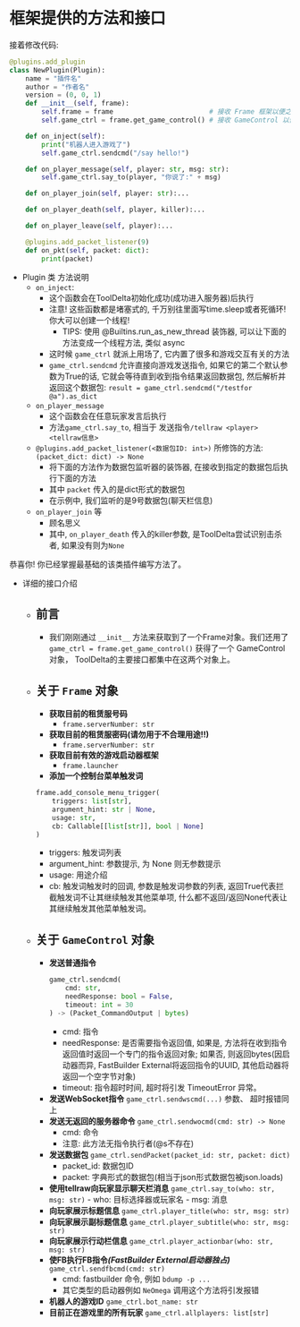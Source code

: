 # 框架提供的方法和接口
接着修改代码:
```python
@plugins.add_plugin
class NewPlugin(Plugin):
    name = "插件名"
    author = "作者名"
    version = (0, 0, 1)
    def __init__(self, frame):
        self.frame = frame                        # 接收 Frame 框架以便之后使用
        self.game_ctrl = frame.get_game_control() # 接收 GameControl 以便之后使用

    def on_inject(self):
        print("机器人进入游戏了")
        self.game_ctrl.sendcmd("/say hello!")

    def on_player_message(self, player: str, msg: str):
        self.game_ctrl.say_to(player, "你说了:" + msg)

    def on_player_join(self, player: str):...

    def on_player_death(self, player, killer):...

    def on_player_leave(self, player):...

    @plugins.add_packet_listener(9)
    def on_pkt(self, packet: dict):
        print(packet)
```
- Plugin 类 方法说明
    - `on_inject`:
        - 这个函数会在ToolDelta初始化成功(成功进入服务器)后执行
        - 注意! 这些函数都是堵塞式的, 千万别往里面写time.sleep或者死循环! 你大可以创建一个线程!
            - TIPS: 使用 @Builtins.run_as_new_thread 装饰器, 可以让下面的方法变成一个线程方法, 类似 async
        - 这时候 `game_ctrl` 就派上用场了, 它内置了很多和游戏交互有关的方法
        - `game_ctrl.sendcmd` 允许直接向游戏发送指令, 如果它的第二个默认参数为True的话, 它就会等待直到收到指令结果返回数据包, 然后解析并返回这个数据包: `result = game_ctrl.sendcmd("/testfor @a").as_dict`
    - `on_player_message`
        - 这个函数会在任意玩家发言后执行
        - 方法`game_ctrl.say_to`, 相当于 发送指令`/tellraw <player> <tellraw信息>`
    - `@plugins.add_packet_listener(<数据包ID: int>)` 所修饰的方法: `(packet_dict: dict) -> None`
        - 将下面的方法作为数据包监听器的装饰器, 在接收到指定的数据包后执行下面的方法
        - 其中 `packet` 传入的是dict形式的数据包
        - 在示例中, 我们监听的是9号数据包(聊天栏信息)
    - `on_player_join` 等
        - 顾名思义
        - 其中, `on_player_death` 传入的killer参数, 是ToolDelta尝试识别击杀者, 如果没有则为`None`

恭喜你! 你已经掌握最基础的该类插件编写方法了。

- 详细的接口介绍
    - ## 前言
        - 我们刚刚通过 `__init__` 方法来获取到了一个Frame对象。我们还用了 `game_ctrl = frame.get_game_control()` 获得了一个 GameControl对象， ToolDelta的主要接口都集中在这两个对象上。  
          

    - ## 关于 `Frame` 对象
        - <b>获取目前的租赁服号码</b>
            - `frame.serverNumber: str`
        - <b>获取目前的租赁服密码(请勿用于不合理用途!!)</b>
            - `frame.serverNumber: str`
        - <b>获取目前有效的游戏启动器框架</b>
            - `frame.launcher`
        - <b>添加一个控制台菜单触发词</b>
        ```python
        frame.add_console_menu_trigger(
            triggers: list[str], 
            argument_hint: str | None, 
            usage: str,
            cb: Callable[[list[str]], bool | None]
        )
        ```
        - triggers: 触发词列表
        - argument_hint: 参数提示, 为 None 则无参数提示
        - usage: 用途介绍
        - cb: 触发词触发时的回调, 参数是触发词参数的列表, 返回True代表拦截触发词不让其继续触发其他菜单项, 什么都不返回/返回None代表让其继续触发其他菜单触发词。
    
    - ## 关于 `GameControl` 对象
        - <b>发送普通指令</b>
            ```python
            game_ctrl.sendcmd(
                cmd: str, 
                needResponse: bool = False, 
                timeout: int = 30
            ) -> (Packet_CommandOutput | bytes)
            ```
            - cmd: 指令
            - needResponse: 是否需要指令返回值, 如果是, 方法将在收到指令返回值时返回一个专门的指令返回对象; 如果否, 则返回bytes(因启动器而异, FastBuilder External将返回指令的UUID, 其他启动器将返回一个空字节对象)
            - timeout: 指令超时时间, 超时将引发 TimeoutError 异常。
        - <b>发送WebSocket指令</b>
            `game_ctrl.sendwscmd(...)`
            参数、 超时报错同上
        - <b>发送无返回的服务器命令</b>
            `game_ctrl.sendwocmd(cmd: str) -> None`
            - cmd: 命令
            - 注意: 此方法无指令执行者(@s不存在)
        - <b>发送数据包</b>
            `game_ctrl.sendPacket(packet_id: str, packet: dict)`
            - packet_id: 数据包ID
            - packet: 字典形式的数据包(相当于json形式数据包被json.loads)
        - <b>使用tellraw向玩家显示聊天栏消息</b>
            `game_ctrl.say_to(who: str, msg: str)`
                - who: 目标选择器或玩家名
                - msg: 消息
        - <b>向玩家展示标题信息</b>
            `game_ctrl.player_title(who: str, msg: str)`
        - <b>向玩家展示副标题信息</b>
            `game_ctrl.player_subtitle(who: str, msg: str)`
        - <b>向玩家展示行动栏信息</b>
            `game_ctrl.player_actionbar(who: str, msg: str)`
        - <b>使FB执行FB指令<i>(FastBuilder External启动器独占)</i></b>
            `game_ctrl.sendfbcmd(cmd: str)`
            - cmd: fastbuilder 命令, 例如 `bdump -p ...`
            - 其它类型的启动器例如 `NeOmega` 调用这个方法将引发报错
        - <b>机器人的游戏ID</b>
            `game_ctrl.bot_name: str`
        - <b>目前正在游戏里的所有玩家</b>
            `game_ctrl.allplayers: list[str]`
